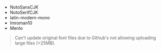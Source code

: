 - NotoSansCJK
- NotoSerifCJK
- latin-modern-mono
- lmroman10
- Menlo

> Can't update original font files due to Github's not allowing uploading large files (>25MB).
